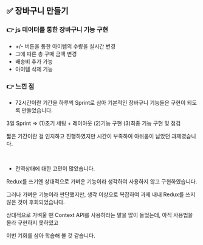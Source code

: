 ## ✅ 장바구니 만들기

### 👉 js 데이터를 통한 장바구니 기능 구현

- +/- 버튼을 통한 아이템의 수량을 실시간 변경 
- 그에 따른 총 구매 금액 변경
- 배송비 추가 가능
- 아이템 삭제 기능

### 👉 느낀 점


- 72시간이란 기간을 하루씩 Sprint로 삼아 기본적인 장바구니 기능들은 구현이 되도록 만들었습니다.

3일 Sprint => (1)초기 세팅 + 레이아웃 (2)기능 구현 (3)최종 기능 구현 및 점검 

짧은 기간이란 걸 인지하고 진행하였지만 시간이 부족하여 아쉬움이 남았던 과제였습니다.

<br />

- 전역상태에 대한 고민이 많았습니다. 

Redux를 쓰기엔 상대적으로 가벼운 기능이라 생각하여 사용하지 않고 구현하였습니다.

그러나 가벼운 기능이라 판단했지만, 생각 이상으로 복잡하여 과제 내내 Redux를 쓰지 않은 것이 후회되었습니다.

상대적으로 가벼울 땐 Context API를 사용하라는 말을 많이 들었는데, 아직 사용법을 몰라 구현하지 못하였고

이번 기회를 삼아 학습해 볼 것 같습니다.
